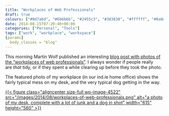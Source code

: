 ```yaml
---
title: "Workplaces of Web Professionals"
draft: true
colours: ["#0d7abd", "#6b6b6b", "#2455c3", "#383838", "#ffffff", "#0a0a0a", "#f0f5f7"]
date: 2014-08-15T07:20:40+00:00
categories: ["Personal", "Tools"]
tags: ["work", "workplace", "workspace"]
[params]
  body_classes = "blog"
---
```


This morning Martin Wolf published an interesting [blog post with photos of the “workplaces of web professionals”](http://martinwolf.org/2014/08/14/workplaces-of-web-professionals-part-1/). I always wonder if people really are *that* tidy, or if they spent a while clearing up before they took the photo.

The featured photo of my workplace (in our ind.ie home office) shows the fairly typical mess on my desk, and the very typical dog getting in the way.

[{{< figure class="aligncenter size-full wp-image-4522" src="/images/2014/08/workplaces-of-web-professionals.png" alt="a photo of my desk, complete with a lot of junk and a dog in shot" width="615" height="560" >}}](http://martinwolf.org/2014/08/14/workplaces-of-web-professionals-part-1/)

	